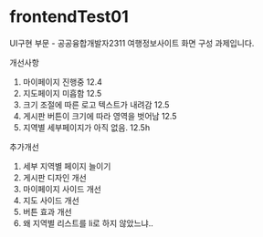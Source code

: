 # frontendTest01
UI구현 부문 - 공공융합개발자2311
여행정보사이트 화면 구성 과제입니다.

개선사항
1. 마이페이지 진행중 12.4
2. 지도페이지 미흡함 12.5
3. 크기 조절에 따른 로고 텍스트가 내려감 12.5
4. 게시판 버튼이 크기에 따라 영역을 벗어남 12.5
5. 지역별 세부페이지가 아직 없음. 12.5h

추가개선
1. 세부 지역별 페이지 늘이기
2. 게시판 디자인 개선
3. 마이페이지 사이드 개선
4. 지도 사이드 개선
5. 버튼 효과 개선
6. 왜 지역별 리스트를 li로 하지 않았느냐..
